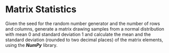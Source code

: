 # Matrix Statistics

Given the seed for the random number generator and the number of rows and columns, generate a matrix drawing samples from a normal distribution with mean 0 and standard deviation 1 and calculate the mean and the standard deviation (rounded to two decimal places) of the matrix elements, using the ***NumPy*** library.